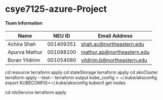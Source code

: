 # csye7125-azure-Project
#### Team Information
| Name  | NEU ID | Email Address
| ------------- | ------------- | ------------- |
| Achira Shah  | 001409351  | shah.ac@northeastern.edu |
| Apurva Mathur  | 001088100  | mathur.ap@northeastern.edu |
| Boran Yildirim | 001054080 | yildirim.b@northeastern.edu |


cd resource
terraform apply
cd stateStorage
terraform apply
cd aksCluster
terraform apply
--test--
terraform output kube_config > ~/.kube/aksconfig
export KUBECONFIG=~/.kube/aksconfig
kubectl get nodes

cd rdsService
terraform apply